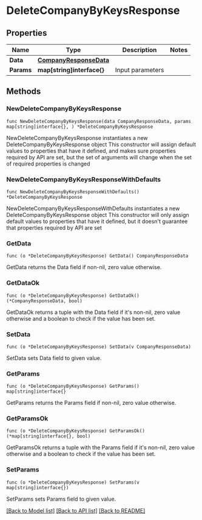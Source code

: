 # DeleteCompanyByKeysResponse

## Properties

Name | Type | Description | Notes
------------ | ------------- | ------------- | -------------
**Data** | [**CompanyResponseData**](CompanyResponseData.md) |  | 
**Params** | **map[string]interface{}** | Input parameters | 

## Methods

### NewDeleteCompanyByKeysResponse

`func NewDeleteCompanyByKeysResponse(data CompanyResponseData, params map[string]interface{}, ) *DeleteCompanyByKeysResponse`

NewDeleteCompanyByKeysResponse instantiates a new DeleteCompanyByKeysResponse object
This constructor will assign default values to properties that have it defined,
and makes sure properties required by API are set, but the set of arguments
will change when the set of required properties is changed

### NewDeleteCompanyByKeysResponseWithDefaults

`func NewDeleteCompanyByKeysResponseWithDefaults() *DeleteCompanyByKeysResponse`

NewDeleteCompanyByKeysResponseWithDefaults instantiates a new DeleteCompanyByKeysResponse object
This constructor will only assign default values to properties that have it defined,
but it doesn't guarantee that properties required by API are set

### GetData

`func (o *DeleteCompanyByKeysResponse) GetData() CompanyResponseData`

GetData returns the Data field if non-nil, zero value otherwise.

### GetDataOk

`func (o *DeleteCompanyByKeysResponse) GetDataOk() (*CompanyResponseData, bool)`

GetDataOk returns a tuple with the Data field if it's non-nil, zero value otherwise
and a boolean to check if the value has been set.

### SetData

`func (o *DeleteCompanyByKeysResponse) SetData(v CompanyResponseData)`

SetData sets Data field to given value.


### GetParams

`func (o *DeleteCompanyByKeysResponse) GetParams() map[string]interface{}`

GetParams returns the Params field if non-nil, zero value otherwise.

### GetParamsOk

`func (o *DeleteCompanyByKeysResponse) GetParamsOk() (*map[string]interface{}, bool)`

GetParamsOk returns a tuple with the Params field if it's non-nil, zero value otherwise
and a boolean to check if the value has been set.

### SetParams

`func (o *DeleteCompanyByKeysResponse) SetParams(v map[string]interface{})`

SetParams sets Params field to given value.



[[Back to Model list]](../README.md#documentation-for-models) [[Back to API list]](../README.md#documentation-for-api-endpoints) [[Back to README]](../README.md)


